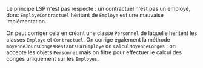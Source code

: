 Le principe LSP n'est pas respecté : un contractuel n'est pas un employé, donc `EmployeContractuel`
héritant de `Employe` est une mauvaise implémentation.

On peut corriger cela en créant une classe `Personnel` de laquelle heritent les classes `Employe` 
et `Contractuel`. On corrige également la méthode `moyenneJoursCongesRestantsParEmploye` de 
`CalculMoyenneConges` : on accepte les objets `Personnel` mais on filtre pour effectuer le 
calcul des congés uniquement sur les ``Employes``.